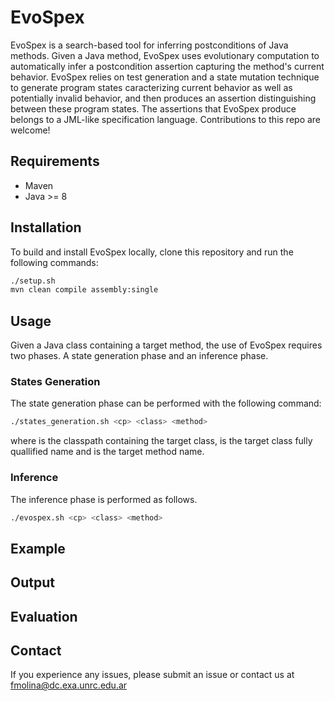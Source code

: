 # EvoSpex

EvoSpex is a search-based tool for inferring postconditions of Java methods. Given a Java method, EvoSpex uses evolutionary computation to automatically infer a postcondition assertion capturing the method's current behavior. EvoSpex relies on test generation and a state mutation technique to generate program states caracterizing current behavior as well as potentially invalid behavior, and then produces an assertion distinguishing between these program states. The assertions that EvoSpex produce belongs to a JML-like specification language. Contributions to this repo are welcome!

## Requirements

* Maven
* Java >= 8

## Installation

To build and install EvoSpex locally, clone this repository and run the following commands:

```bash
./setup.sh
mvn clean compile assembly:single
```

## Usage

Given a Java class containing a target method, the use of EvoSpex requires two phases. A state generation phase and an inference phase. 

### States Generation

The state generation phase can be performed with the following command:
```bash
./states_generation.sh <cp> <class> <method>
```
where <cp> is the classpath containing the target class, <class> is the target class fully quallified name and <method> is the target method name. 

### Inference

The inference phase is performed as follows. 

```bash
./evospex.sh <cp> <class> <method>
```

## Example
  
## Output
  
## Evaluation
  
## Contact
  
If you experience any issues, please submit an issue or contact us at fmolina@dc.exa.unrc.edu.ar

